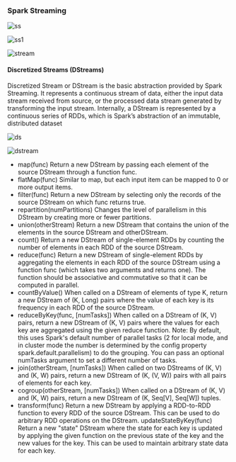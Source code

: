 ### Spark Streaming

![ss](http://spark.apache.org/docs/latest/img/streaming-arch.png)

![ss1](http://spark.apache.org/docs/latest/img/streaming-flow.png)

![stream](https://www.safaribooksonline.com/library/view/learning-pyspark/9781786463708/graphics/B05793_10_04.jpg)

#### Discretized Streams (DStreams)
Discretized Stream or DStream is the basic abstraction provided by Spark Streaming. It represents a continuous stream of data, either the input data stream received from source, or the processed data stream generated by transforming the input stream. Internally, a DStream is represented by a continuous series of RDDs, which is Spark’s abstraction of an immutable, distributed dataset 

![ds](http://spark.apache.org/docs/latest/img/streaming-dstream.png)

![dstream](http://spark.apache.org/docs/latest/img/streaming-dstream-ops.png)

* map(func)	Return a new DStream by passing each element of the source DStream through a function func.
* flatMap(func)	Similar to map, but each input item can be mapped to 0 or more output items.
* filter(func)	Return a new DStream by selecting only the records of the source DStream on which func returns true.
* repartition(numPartitions)	Changes the level of parallelism in this DStream by creating more or fewer partitions.
* union(otherStream)	Return a new DStream that contains the union of the elements in the source DStream and otherDStream.
* count()	Return a new DStream of single-element RDDs by counting the number of elements in each RDD of the source DStream.
* reduce(func)	Return a new DStream of single-element RDDs by aggregating the elements in each RDD of the source DStream using a function func (which takes two arguments and returns one). The function should be associative and commutative so that it can be computed in parallel.
* countByValue()	When called on a DStream of elements of type K, return a new DStream of (K, Long) pairs where the value of each key is its frequency in each RDD of the source DStream.
* reduceByKey(func, [numTasks])	When called on a DStream of (K, V) pairs, return a new DStream of (K, V) pairs where the values for each key are aggregated using the given reduce function. Note: By default, this uses Spark's default number of parallel tasks (2 for local mode, and in cluster mode the number is determined by the config property spark.default.parallelism) to do the grouping. You can pass an optional numTasks argument to set a different number of tasks.
* join(otherStream, [numTasks])	When called on two DStreams of (K, V) and (K, W) pairs, return a new DStream of (K, (V, W)) pairs with all pairs of elements for each key.
* cogroup(otherStream, [numTasks])	When called on a DStream of (K, V) and (K, W) pairs, return a new DStream of (K, Seq[V], Seq[W]) tuples.
* transform(func)	Return a new DStream by applying a RDD-to-RDD function to every RDD of the source DStream. This can be used to do arbitrary RDD operations on the DStream.
updateStateByKey(func)	Return a new "state" DStream where the state for each key is updated by applying the given function on the previous state of the key and the new values for the key. This can be used to maintain arbitrary state data for each key.